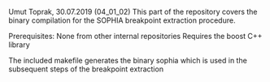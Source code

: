 Umut Toprak, 30.07.2019
(04_01_02)
This part of the repository covers the binary compilation for the SOPHIA breakpoint extraction procedure.

Prerequisites:
None from other internal repositories
Requires the boost C++ library

The included makefile generates the binary sophia which is used in the subsequent steps of the breakpoint extraction
